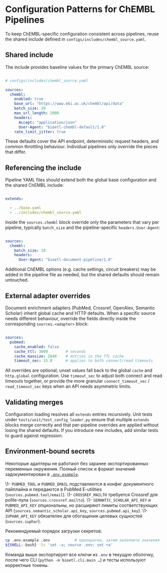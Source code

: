 # Configuration Patterns for ChEMBL Pipelines
To keep ChEMBL-specific configuration consistent across pipelines, reuse the shared include defined in `configs/includes/chembl_source.yaml`.

## Shared include
The include provides baseline values for the primary ChEMBL source:

```yaml

# configs/includes/chembl_source.yaml

sources:
  chembl:
    enabled: true
    base_url: "https://www.ebi.ac.uk/chembl/api/data"
    batch_size: 20
    max_url_length: 2000
    headers:
      Accept: "application/json"
      User-Agent: "bioetl-chembl-default/1.0"
    rate_limit_jitter: true

```
These defaults cover the API endpoint, deterministic request headers, and common throttling behaviour. Individual pipelines only override the pieces that differ.

## Referencing the include
Pipeline YAML files should extend both the global base configuration and the shared ChEMBL include:

```yaml

extends:

  - ../base.yaml
  - ../includes/chembl_source.yaml

```
Inside the `sources.chembl` block override only the parameters that vary per pipeline, typically `batch_size` and the pipeline-specific `headers.User-Agent`:

```yaml

sources:
  chembl:
    batch_size: 10
    headers:
      User-Agent: "bioetl-document-pipeline/1.0"

```
Additional ChEMBL options (e.g. cache settings, circuit breakers) may be added in the pipeline file as needed, but the shared defaults should remain untouched.

## External adapter overrides
Document enrichment adapters (PubMed, Crossref, OpenAlex, Semantic Scholar) inherit global cache and HTTP defaults. When a specific source needs different behaviour, override the fields directly inside the corresponding `sources.<adapter>` block:

```yaml

sources:
  pubmed:
    cache_enabled: false
    cache_ttl: 3600        # seconds
    cache_maxsize: 2048    # entries in the TTL cache
    timeout_sec: 15.0      # applies to both connect/read timeouts

```
All overrides are optional; unset values fall back to the global `cache` and `http.global` configuration. Use `timeout_sec` to adjust both connect and read timeouts together, or provide the more granular `connect_timeout_sec` / `read_timeout_sec` keys when an API needs asymmetric limits.

## Validating merges
Configuration loading resolves all `extends` entries recursively. Unit tests under `tests/unit/test_config_loader.py` ensure that multiple `extends` blocks merge correctly and that per-pipeline overrides are applied without losing the shared defaults. If you introduce new includes, add similar tests to guard against regression.

## Environment-bound secrets
Некоторые адаптеры не работают без заранее экспортированных переменных окружения.
Полный список и формат значений задокументирован в [`.env.example`](../.env.example).

\1- `PUBMED_TOOL` и `PUBMED_EMAIL` подставляются в конфиг документного пайплайна и
  передаются в PubMed E-utilities (`sources.pubmed.tool/email`).
\1- `CROSSREF_MAILTO` требуется Crossref для polite-пула (`sources.crossref.mailto`).
\1- `SEMANTIC_SCHOLAR_API_KEY` и `PUBMED_API_KEY` опциональны, но расширяют лимиты
  соответствующих API (`sources.semantic_scholar.api_key`, `sources.pubmed.api_key`).
\1- `IUPHAR_API_KEY` обязателен для обогащения целевых сущностей (`sources.iuphar`).

Рекомендуемый порядок загрузки секретов:

```bash
cp .env.example .env           # однократно, затем заполните значения
${SHELL:-bash} -lc 'set -a; source .env; set +a'
```
Команда выше экспортирует все ключи из `.env` в текущую оболочку, после чего CLI
(`python -m bioetl.cli.main …`) и тесты используют корректные токены.
